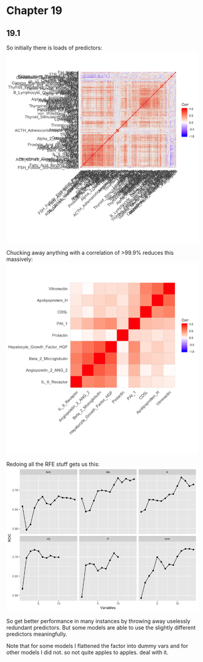 # Chapter 19

## 19.1 

So initially there is loads of predictors:
![img](19.1/all_plot.png)

Chucking away anything with a correlation of >99.9% reduces this massively: 
![img](19.1/some_plot.png)

Redoing all the RFE stuff gets us this: 
![img](19.1/conv_plot.png)

So get better performance in many instances by throwing away uselessly redundant predictors. But some models are able to use the slightly different predictors meaningfully.

Note that for some models I flattened the factor into dummy vars and for other models I did not. so not quite apples to apples. deal with it. 